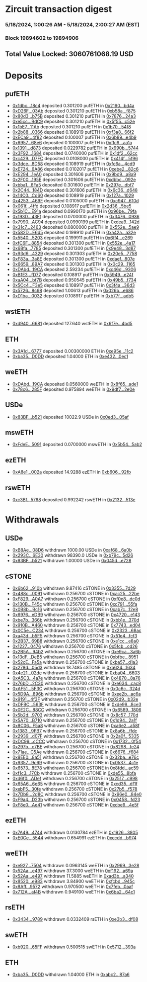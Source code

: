# Zircuit transaction digest
### 5/18/2024, 1:00:26 AM - 5/18/2024, 2:00:27 AM (EST)
### Block 19894602 to 19894906

## Total Value Locked: 3060761068.19 USD

# Deposits
## pufETH
- [0x1dbc...18c4](https://etherscan.io/address/0x1dbc1A82fFF49C015c77bDF2f4d15071dA6b18c4) deposited 0.301200 pufETH in [0x2190...bd4a](https://etherscan.io/tx/0x1dbc1A82fFF49C015c77bDF2f4d15071dA6b18c4)
- [0xD26F...03Ab](https://etherscan.io/address/0xD26F7CF215b3fe77433Ce3c22eaEdBabbEfC03Ab) deposited 0.301210 pufETH in [0xb58a...f875](https://etherscan.io/tx/0xD26F7CF215b3fe77433Ce3c22eaEdBabbEfC03Ab)
- [0x80d3...b75B](https://etherscan.io/address/0x80d329D899C69Ccd280aD61831659dbBD68fb75B) deposited 0.301210 pufETH in [0x7876...24a3](https://etherscan.io/tx/0x80d329D899C69Ccd280aD61831659dbBD68fb75B)
- [0xe5cc...BdC9](https://etherscan.io/address/0xe5ccEE77CF416e3d4cfD77b6aB0f21693a13BdC9) deposited 0.301210 pufETH in [0x5f55...c52e](https://etherscan.io/tx/0xe5ccEE77CF416e3d4cfD77b6aB0f21693a13BdC9)
- [0x1bE7...11Ab](https://etherscan.io/address/0x1bE731f485eA088200F8D2e4F076e54E990311Ab) deposited 0.301210 pufETH in [0x1b70...54f8](https://etherscan.io/tx/0x1bE731f485eA088200F8D2e4F076e54E990311Ab)
- [0x2b88...0366](https://etherscan.io/address/0x2b8839271846e4A2a00B7e2231362AF999a90366) deposited 0.108919 pufETH in [0xf3a8...66f2](https://etherscan.io/tx/0x2b8839271846e4A2a00B7e2231362AF999a90366)
- [0xECa9...4f82](https://etherscan.io/address/0xECa93318c793b9b599cbD10d86D91Ab764054f82) deposited 0.100007 pufETH in [0x6b89...e4b9](https://etherscan.io/tx/0xECa93318c793b9b599cbD10d86D91Ab764054f82)
- [0x6957...68e6](https://etherscan.io/address/0x6957FA150a9a6D0917F4B02B9660ae9a02b168e6) deposited 0.100007 pufETH in [0xffc9...aa1a](https://etherscan.io/tx/0x6957FA150a9a6D0917F4B02B9660ae9a02b168e6)
- [0x1391...d873](https://etherscan.io/address/0x1391F2F874C3b9EBDE9bF5bB50fB19Bf9870d873) deposited 0.0229782 pufETH in [0x990b...5744](https://etherscan.io/tx/0x1391F2F874C3b9EBDE9bF5bB50fB19Bf9870d873)
- [0x3F92...1684](https://etherscan.io/address/0x3F92d1614E7CfF16a0B72b67Ad8841b781431684) deposited 0.0740000 pufETH in [0x1df2...62cc](https://etherscan.io/tx/0x3F92d1614E7CfF16a0B72b67Ad8841b781431684)
- [0xc429...D7FC](https://etherscan.io/address/0xc429C0482c0E947321889a7a944D4ad06eacD7FC) deposited 0.0108000 pufETH in [0x414f...5f96](https://etherscan.io/tx/0xc429C0482c0E947321889a7a944D4ad06eacD7FC)
- [0x3dce...8D58](https://etherscan.io/address/0x3dceE88e06E96387fbb6e6dDeEeb71f8A36E8D58) deposited 0.108919 pufETH in [0xfc6a...4cd9](https://etherscan.io/tx/0x3dceE88e06E96387fbb6e6dDeEeb71f8A36E8D58)
- [0xE724...6A86](https://etherscan.io/address/0xE7241F9B1F32b37BD552dbC8214C1CD60C516A86) deposited 0.0102017 pufETH in [0xebe2...82c6](https://etherscan.io/tx/0xE7241F9B1F32b37BD552dbC8214C1CD60C516A86)
- [0xE294...1eA0](https://etherscan.io/address/0xE294bF648dC811b0139244C0cDa7187365DC1eA0) deposited 0.301606 pufETH in [0x9bd9...a8a9](https://etherscan.io/tx/0xE294bF648dC811b0139244C0cDa7187365DC1eA0)
- [0x2F00...195E](https://etherscan.io/address/0x2F00f9EACBF6e0bA278a1239ec98B00b9c46195E) deposited 0.301606 pufETH in [0xdbbc...092e](https://etherscan.io/tx/0x2F00f9EACBF6e0bA278a1239ec98B00b9c46195E)
- [0xbba1...6Fa5](https://etherscan.io/address/0xbba1B1892d3654887B6CED818218B9Aa446e6Fa5) deposited 0.301600 pufETH in [0x297e...dbf7](https://etherscan.io/tx/0xbba1B1892d3654887B6CED818218B9Aa446e6Fa5)
- [0x2C44...184D](https://etherscan.io/address/0x2C443310FAA7D98c95d3D44e7E43965ef74E184D) deposited 0.301606 pufETH in [0x6c36...d648](https://etherscan.io/tx/0x2C443310FAA7D98c95d3D44e7E43965ef74E184D)
- [0x14C0...Cd60](https://etherscan.io/address/0x14C052E925641a0493D5A4b21F587b04b040Cd60) deposited 0.108919 pufETH in [0x127a...1029](https://etherscan.io/tx/0x14C052E925641a0493D5A4b21F587b04b040Cd60)
- [0x4253...469F](https://etherscan.io/address/0x425388E881C053f40cb5937a262E68F7578f469F) deposited 0.0105000 pufETH in [0xc947...610d](https://etherscan.io/tx/0x425388E881C053f40cb5937a262E68F7578f469F)
- [0x061f...4ffd](https://etherscan.io/address/0x061feE4671e43f2BDE03bB8A5267a91cA1834ffd) deposited 0.108917 pufETH in [0x2d36...5be5](https://etherscan.io/tx/0x061feE4671e43f2BDE03bB8A5267a91cA1834ffd)
- [0x5b1C...E91a](https://etherscan.io/address/0x5b1CF6C0424a87E3b43eA811F7E6FE9cACC3E91a) deposited 0.0990170 pufETH in [0x96be...79fa](https://etherscan.io/tx/0x5b1CF6C0424a87E3b43eA811F7E6FE9cACC3E91a)
- [0x193D...43Ff](https://etherscan.io/address/0x193DC5A43F164eC45157791163f5e209683043Ff) deposited 0.0700000 pufETH in [0x3476...0936](https://etherscan.io/tx/0x193DC5A43F164eC45157791163f5e209683043Ff)
- [0x7990...AC94](https://etherscan.io/address/0x7990e82e6B57bD06B451013A93c04Aea2701AC94) deposited 0.0990199 pufETH in [0xdea9...142d](https://etherscan.io/tx/0x7990e82e6B57bD06B451013A93c04Aea2701AC94)
- [0x31c7...2463](https://etherscan.io/address/0x31c7bCa34D91313Bf83d6785D2Bd48251b122463) deposited 0.0800000 pufETH in [0x552e...5ae9](https://etherscan.io/tx/0x31c7bCa34D91313Bf83d6785D2Bd48251b122463)
- [0x582D...E6d5](https://etherscan.io/address/0x582Dd21a86FACff8ABde485D231E8848Fe0DE6d5) deposited 0.199910 pufETH in [0xa42a...a32e](https://etherscan.io/tx/0x582Dd21a86FACff8ABde485D231E8848Fe0DE6d5)
- [0x5540...5203](https://etherscan.io/address/0x554091FF52E71d72Ea8346d398191fdaa4225203) deposited 0.199911 pufETH in [0x6ff4...e269](https://etherscan.io/tx/0x554091FF52E71d72Ea8346d398191fdaa4225203)
- [0xfC6F...8854](https://etherscan.io/address/0xfC6F19d03c018Fab2e710a32d41E170A24568854) deposited 0.301300 pufETH in [0x552e...4a17](https://etherscan.io/tx/0xfC6F19d03c018Fab2e710a32d41E170A24568854)
- [0x6Bfa...7785](https://etherscan.io/address/0x6BfabC690f93e97FcC0911Ce92392bFfDeac7785) deposited 0.301300 pufETH in [0x9e48...3d87](https://etherscan.io/tx/0x6BfabC690f93e97FcC0911Ce92392bFfDeac7785)
- [0x93d6...4329](https://etherscan.io/address/0x93d6D6c60f403439baAc8f578ea86800401E4329) deposited 0.301303 pufETH in [0x20e5...7758](https://etherscan.io/tx/0x93d6D6c60f403439baAc8f578ea86800401E4329)
- [0xF83a...3a8E](https://etherscan.io/address/0xF83a0Aa6B5d3B8e0dF67F0aB8f1C01f5CfA03a8E) deposited 0.301300 pufETH in [0xdaef...807e](https://etherscan.io/tx/0xF83a0Aa6B5d3B8e0dF67F0aB8f1C01f5CfA03a8E)
- [0x6659...89A7](https://etherscan.io/address/0x6659622333c4764F26a16e0694609DFdA47D89A7) deposited 0.301303 pufETH in [0x0c29...1165](https://etherscan.io/tx/0x6659622333c4764F26a16e0694609DFdA47D89A7)
- [0xDAbd...19CA](https://etherscan.io/address/0xDAbdf9708935d7b85C9b4AF5aAF3Ad859f0E19CA) deposited 2.59234 pufETH in [0xc46d...9306](https://etherscan.io/tx/0xDAbdf9708935d7b85C9b4AF5aAF3Ad859f0E19CA)
- [0xB1E3...fD77](https://etherscan.io/address/0xB1E37dA69a6c252f0BcF4b52794a3939F387fD77) deposited 0.108917 pufETH in [0x5949...e24f](https://etherscan.io/tx/0xB1E37dA69a6c252f0BcF4b52794a3939F387fD77)
- [0xaA04...bf7B](https://etherscan.io/address/0xaA04121D2b943bbb3704789f0cfe2C2699e2bf7B) deposited 0.950545 pufETH in [0x49b5...f734](https://etherscan.io/tx/0xaA04121D2b943bbb3704789f0cfe2C2699e2bf7B)
- [0x5Cc4...F3e5](https://etherscan.io/address/0x5Cc4df85189DB96ed641383397096a51Afc3F3e5) deposited 0.108917 pufETH in [0x3f4a...36d3](https://etherscan.io/tx/0x5Cc4df85189DB96ed641383397096a51Afc3F3e5)
- [0x5726...8c98](https://etherscan.io/address/0x572682F9BA110D46Ad38482D194e24CeaC808c98) deposited 1.00613 pufETH in [0x026b...e686](https://etherscan.io/tx/0x572682F9BA110D46Ad38482D194e24CeaC808c98)
- [0xD1ba...0032](https://etherscan.io/address/0xD1ba3315EDffFF5aB60A8448dd3Bfd5aD0750032) deposited 0.108917 pufETH in [0xb77f...adb5](https://etherscan.io/tx/0xD1ba3315EDffFF5aB60A8448dd3Bfd5aD0750032)
## wstETH
- [0xd940...6681](https://etherscan.io/address/0xd940072500f52A6A6f372De8Eb84617aF4A26681) deposited 127.640 wstETH in [0x6f7e...4bd5](https://etherscan.io/tx/0xd940072500f52A6A6f372De8Eb84617aF4A26681)
## ETH
- [0x3A1d...6777](https://etherscan.io/address/0x3A1d397014FC07ccAAeC7016f543973FabCD6777) deposited 0.00300000 ETH in [0xe95e...11c2](https://etherscan.io/tx/0x3A1d397014FC07ccAAeC7016f543973FabCD6777)
- [0xba35...D0DD](https://etherscan.io/address/0xba35dA45b97F039E9066dD575050492ef88BD0DD) deposited 1.04000 ETH in [0xe432...0ec1](https://etherscan.io/tx/0xba35dA45b97F039E9066dD575050492ef88BD0DD)
## weETH
- [0xDAbd...19CA](https://etherscan.io/address/0xDAbdf9708935d7b85C9b4AF5aAF3Ad859f0E19CA) deposited 0.0560000 weETH in [0x8f65...ade1](https://etherscan.io/tx/0xDAbdf9708935d7b85C9b4AF5aAF3Ad859f0E19CA)
- [0x78c6...285F](https://etherscan.io/address/0x78c69Fc90a1469C919c8641eb766e60E63E3285F) deposited 0.975894 weETH in [0x9df7...2e0e](https://etherscan.io/tx/0x78c69Fc90a1469C919c8641eb766e60E63E3285F)
## USDe
- [0x83BF...b521](https://etherscan.io/address/0x83BFa8a35Ba2e6824cC927FaeBfF55B86E88b521) deposited 10022.9 USDe in [0x0ed3...05af](https://etherscan.io/tx/0x83BFa8a35Ba2e6824cC927FaeBfF55B86E88b521)
## mswETH
- [0xFdeE...5091](https://etherscan.io/address/0xFdeE69f92653523418963E9D22F2AAe0D01E5091) deposited 0.0700000 mswETH in [0x5b54...5ab2](https://etherscan.io/tx/0xFdeE69f92653523418963E9D22F2AAe0D01E5091)
## ezETH
- [0xA8e1...002a](https://etherscan.io/address/0xA8e1E7b094A5A70aa622b826AC266868CEca002a) deposited 14.9288 ezETH in [0xb606...92fb](https://etherscan.io/tx/0xA8e1E7b094A5A70aa622b826AC266868CEca002a)
## rswETH
- [0xc3Bf...5768](https://etherscan.io/address/0xc3Bf04aA60e46f37C834C94c84eA61293eFE5768) deposited 0.992242 rswETH in [0x2132...513e](https://etherscan.io/tx/0xc3Bf04aA60e46f37C834C94c84eA61293eFE5768)
# Withdrawals
## USDe
- [0xB8Ae...08D6](https://etherscan.io/address/0xB8Ae3363Ce4Da7f2C96F8d390D95A51C593B08D6) withdrawn 1000.00 USDe in [0xaf68...6a0b](https://etherscan.io/tx/0xB8Ae3363Ce4Da7f2C96F8d390D95A51C593B08D6)
- [0x293C...6E30](https://etherscan.io/address/0x293C6937D8D82e05B01335F7B33FBA0c8e256E30) withdrawn 98390.0 USDe in [0xb79c...5d26](https://etherscan.io/tx/0x293C6937D8D82e05B01335F7B33FBA0c8e256E30)
- [0x83BF...b521](https://etherscan.io/address/0x83BFa8a35Ba2e6824cC927FaeBfF55B86E88b521) withdrawn 1.00000 USDe in [0x045d...e728](https://etherscan.io/tx/0x83BFa8a35Ba2e6824cC927FaeBfF55B86E88b521)
## cSTONE
- [0x6b62...910b](https://etherscan.io/address/0x6b62909aD3F315833a5e5062b670034A3016910b) withdrawn 9.87416 cSTONE in [0x3355...7d29](https://etherscan.io/tx/0x6b62909aD3F315833a5e5062b670034A3016910b)
- [0x488c...0091](https://etherscan.io/address/0x488cF51fbe1e4376606D8E9fA6440778DF930091) withdrawn 0.256700 cSTONE in [0xac25...22be](https://etherscan.io/tx/0x488cF51fbe1e4376606D8E9fA6440778DF930091)
- [0xF829...A0A7](https://etherscan.io/address/0xF829f0F7A86f3E30174936357B341a488467A0A7) withdrawn 0.256700 cSTONE in [0xf0e8...dc0d](https://etherscan.io/tx/0xF829f0F7A86f3E30174936357B341a488467A0A7)
- [0x130B...F45c](https://etherscan.io/address/0x130BA1CDA862a462aaeB0E9c0eE1054D046eF45c) withdrawn 0.256700 cSTONE in [0xc791...55fa](https://etherscan.io/tx/0x130BA1CDA862a462aaeB0E9c0eE1054D046eF45c)
- [0x0B8b...Bc16](https://etherscan.io/address/0x0B8b1226Df877FB4846837af9B477b482439Bc16) withdrawn 0.256700 cSTONE in [0xab7c...12e8](https://etherscan.io/tx/0x0B8b1226Df877FB4846837af9B477b482439Bc16)
- [0x6976...eDB9](https://etherscan.io/address/0x69760EC97E90385F2a7c9def8670AF715539eDB9) withdrawn 0.256700 cSTONE in [0x4720...e143](https://etherscan.io/tx/0x69760EC97E90385F2a7c9def8670AF715539eDB9)
- [0xbe7b...366b](https://etherscan.io/address/0xbe7b1124808d1228B28354cd0595B12400b3366b) withdrawn 0.256700 cSTONE in [0xbb1e...370d](https://etherscan.io/tx/0xbe7b1124808d1228B28354cd0595B12400b3366b)
- [0x910B...A460](https://etherscan.io/address/0x910B9e27405D6eA2cF6c26031BF7630bd7C8A460) withdrawn 0.256700 cSTONE in [0x7743...ed04](https://etherscan.io/tx/0x910B9e27405D6eA2cF6c26031BF7630bd7C8A460)
- [0x0C5e...C234](https://etherscan.io/address/0x0C5eBb56083BB14d0cd21EA3723775aAeB0eC234) withdrawn 0.256700 cSTONE in [0x2323...68ac](https://etherscan.io/tx/0x0C5eBb56083BB14d0cd21EA3723775aAeB0eC234)
- [0xa43d...b5F5](https://etherscan.io/address/0xa43dC37F000c9AD607bdD1cF5e739Ca96AF1b5F5) withdrawn 0.256700 cSTONE in [0x51e4...fcf3](https://etherscan.io/tx/0xa43dC37F000c9AD607bdD1cF5e739Ca96AF1b5F5)
- [0x2B37...69B8](https://etherscan.io/address/0x2B373b2eb782DbFC2Fbc27df027b50fBAFfF69B8) withdrawn 0.256700 cSTONE in [0xe1cc...e8a0](https://etherscan.io/tx/0x2B373b2eb782DbFC2Fbc27df027b50fBAFfF69B8)
- [0x1227...0476](https://etherscan.io/address/0x1227fAFfA489f8F097AB7e9e613E1824030E0476) withdrawn 0.256700 cSTONE in [0x5fcb...cd26](https://etherscan.io/tx/0x1227fAFfA489f8F097AB7e9e613E1824030E0476)
- [0x2B5A...94b2](https://etherscan.io/address/0x2B5A7DBB9E03b8B2eB54B535e0a395Eec6bD94b2) withdrawn 0.256700 cSTONE in [0xe9ca...3a6b](https://etherscan.io/tx/0x2B5A7DBB9E03b8B2eB54B535e0a395Eec6bD94b2)
- [0x13dF...DeB5](https://etherscan.io/address/0x13dF1dF7F733305Afe07BFcf2042CAD95728DeB5) withdrawn 0.256700 cSTONE in [0xbfbe...8951](https://etherscan.io/tx/0x13dF1dF7F733305Afe07BFcf2042CAD95728DeB5)
- [0x52cE...Fa5a](https://etherscan.io/address/0x52cE35Ab96967388582aE639635Cd3a2bE72Fa5a) withdrawn 0.256700 cSTONE in [0xba57...d1a3](https://etherscan.io/tx/0x52cE35Ab96967388582aE639635Cd3a2bE72Fa5a)
- [0x278d...05d3](https://etherscan.io/address/0x278d9Db7032fFE25C5fCEc6fb517F4E2041805d3) withdrawn 18.7485 cSTONE in [0xa624...1634](https://etherscan.io/tx/0x278d9Db7032fFE25C5fCEc6fb517F4E2041805d3)
- [0x4e21...02de](https://etherscan.io/address/0x4e213C8B732d6EE405772798357ddE2633Dc02de) withdrawn 0.256700 cSTONE in [0xba04...6603](https://etherscan.io/tx/0x4e213C8B732d6EE405772798357ddE2633Dc02de)
- [0xA5C3...4a7e](https://etherscan.io/address/0xA5C3430cB3238f9Ed9C161322E80593686eC4a7e) withdrawn 0.256700 cSTONE in [0x4870...8a76](https://etherscan.io/tx/0xA5C3430cB3238f9Ed9C161322E80593686eC4a7e)
- [0x76bD...2C30](https://etherscan.io/address/0x76bDbA3301082cA7D2Bd9F52dFea45af78832C30) withdrawn 0.256700 cSTONE in [0xe634...cac8](https://etherscan.io/tx/0x76bDbA3301082cA7D2Bd9F52dFea45af78832C30)
- [0xAF51...5F3C](https://etherscan.io/address/0xAF51B3d2715C1D4Cb26E33D406dF04a884d05F3C) withdrawn 0.256700 cSTONE in [0x0c6c...324d](https://etherscan.io/tx/0xAF51B3d2715C1D4Cb26E33D406dF04a884d05F3C)
- [0x5D9A...896b](https://etherscan.io/address/0x5D9AeEe4Af9E8C05D16562Fe55e640D24E3D896b) withdrawn 0.256700 cSTONE in [0xee2b...ac6a](https://etherscan.io/tx/0x5D9AeEe4Af9E8C05D16562Fe55e640D24E3D896b)
- [0x9191...4f3F](https://etherscan.io/address/0x919119d4c3b771Ac98e1F09D0Cb30474EF344f3F) withdrawn 0.256700 cSTONE in [0x02d9...b32e](https://etherscan.io/tx/0x919119d4c3b771Ac98e1F09D0Cb30474EF344f3F)
- [0xDFBC...563F](https://etherscan.io/address/0xDFBC61B56d6f7c0a0FdA3Be0e892D6dD648f563F) withdrawn 0.256700 cSTONE in [0xde99...8ce3](https://etherscan.io/tx/0xDFBC61B56d6f7c0a0FdA3Be0e892D6dD648f563F)
- [0x0E2C...88CC](https://etherscan.io/address/0x0E2CE1BeA0F7f25C80E3e660AFB32a97b2C188CC) withdrawn 0.256700 cSTONE in [0x6589...1806](https://etherscan.io/tx/0x0E2CE1BeA0F7f25C80E3e660AFB32a97b2C188CC)
- [0x5b2d...9703](https://etherscan.io/address/0x5b2d6292DD92a539A8AFd7e60b7d9695900c9703) withdrawn 0.256700 cSTONE in [0x8c57...170d](https://etherscan.io/tx/0x5b2d6292DD92a539A8AFd7e60b7d9695900c9703)
- [0x5A70...B710](https://etherscan.io/address/0x5A70e46a3dEB74474Ce7CF47402B70e4d839B710) withdrawn 0.256700 cSTONE in [0x1d94...2a1f](https://etherscan.io/tx/0x5A70e46a3dEB74474Ce7CF47402B70e4d839B710)
- [0x8C06...F5a8](https://etherscan.io/address/0x8C066bfa3A4D956DE445dca6826D778d4f04F5a8) withdrawn 0.256700 cSTONE in [0xa6e2...a58f](https://etherscan.io/tx/0x8C066bfa3A4D956DE445dca6826D778d4f04F5a8)
- [0x1383...9FB7](https://etherscan.io/address/0x13837E5e3F9c11B85A3Fc80cDF38C5028D829FB7) withdrawn 0.256700 cSTONE in [0x8a6b...ffdc](https://etherscan.io/tx/0x13837E5e3F9c11B85A3Fc80cDF38C5028D829FB7)
- [0x2939...d07F](https://etherscan.io/address/0x2939756347B31794f74C15EDC0219DA1A0eBd07F) withdrawn 0.256700 cSTONE in [0x2a0f...5335](https://etherscan.io/tx/0x2939756347B31794f74C15EDC0219DA1A0eBd07F)
- [0xDC99...cCCC](https://etherscan.io/address/0xDC997808A5F4f6735656d409De2bc6240b02cCCC) withdrawn 0.256700 cSTONE in [0x1732...0f54](https://etherscan.io/tx/0xDC997808A5F4f6735656d409De2bc6240b02cCCC)
- [0x297b...c7BE](https://etherscan.io/address/0x297b5Aa5e7DE702AFC6C54d9Cf0C6f1adA97c7BE) withdrawn 0.256700 cSTONE in [0x8298...fe24](https://etherscan.io/tx/0x297b5Aa5e7DE702AFC6C54d9Cf0C6f1adA97c7BE)
- [0x71ae...C5Ae](https://etherscan.io/address/0x71ae5CD55760C1e17c62d558c829bcc44DE2C5Ae) withdrawn 0.256700 cSTONE in [0x6676...f684](https://etherscan.io/tx/0x71ae5CD55760C1e17c62d558c829bcc44DE2C5Ae)
- [0x8EE0...8a51](https://etherscan.io/address/0x8EE0aC067825F975cAC5d95922bd83b6d4588a51) withdrawn 0.256700 cSTONE in [0x32ba...e76c](https://etherscan.io/tx/0x8EE0aC067825F975cAC5d95922bd83b6d4588a51)
- [0x9357...9c69](https://etherscan.io/address/0x93570305c98f2937482cfA344F634bf494E19c69) withdrawn 0.256700 cSTONE in [0x0537...4c1e](https://etherscan.io/tx/0x93570305c98f2937482cfA344F634bf494E19c69)
- [0x6573...8E78](https://etherscan.io/address/0x6573c87309d8Cf055F88ceA537FfF63Be21f8E78) withdrawn 0.256700 cSTONE in [0x8fdd...ac59](https://etherscan.io/tx/0x6573c87309d8Cf055F88ceA537FfF63Be21f8E78)
- [0xf1c3...17Cb](https://etherscan.io/address/0xf1c3b629287f402f38d74D4C3E0aEAF2ef8817Cb) withdrawn 0.256700 cSTONE in [0xde55...8bfa](https://etherscan.io/tx/0xf1c3b629287f402f38d74D4C3E0aEAF2ef8817Cb)
- [0xd6f0...ADef](https://etherscan.io/address/0xd6f0F28296F2746b3214463d18b5E2EEF6b3ADef) withdrawn 0.256700 cSTONE in [0x2517...c998](https://etherscan.io/tx/0xd6f0F28296F2746b3214463d18b5E2EEF6b3ADef)
- [0x65A6...6e65](https://etherscan.io/address/0x65A606032872009A01B6C80166De9c76670A6e65) withdrawn 0.256700 cSTONE in [0xcd35...df1f](https://etherscan.io/tx/0x65A606032872009A01B6C80166De9c76670A6e65)
- [0xebF5...30fe](https://etherscan.io/address/0xebF5ff74BE2b50924EA4dA1669B6a1a4A73C30fe) withdrawn 0.256700 cSTONE in [0x27b5...f578](https://etherscan.io/tx/0xebF5ff74BE2b50924EA4dA1669B6a1a4A73C30fe)
- [0x7Db8...2d8C](https://etherscan.io/address/0x7Db87cD6f36bD1B585030549304f390BB4162d8C) withdrawn 0.256700 cSTONE in [0x96e0...84e0](https://etherscan.io/tx/0x7Db87cD6f36bD1B585030549304f390BB4162d8C)
- [0xF9a4...D23b](https://etherscan.io/address/0xF9a43f1B6cF247a23F491A41Dc96f0e51aC0D23b) withdrawn 0.256700 cSTONE in [0x0458...fd23](https://etherscan.io/tx/0xF9a43f1B6cF247a23F491A41Dc96f0e51aC0D23b)
- [0xF8e0...Ae41](https://etherscan.io/address/0xF8e053b5D6d71BD177Fe9b455f38F1f0B514Ae41) withdrawn 0.256700 cSTONE in [0xcbe9...4e5f](https://etherscan.io/tx/0xF8e053b5D6d71BD177Fe9b455f38F1f0B514Ae41)
## ezETH
- [0x7A49...4744](https://etherscan.io/address/0x7A493Be5c2ce014cD049Bf178a1ac0Db1B434744) withdrawn 0.0130784 ezETH in [0x1926...3805](https://etherscan.io/tx/0x7A493Be5c2ce014cD049Bf178a1ac0Db1B434744)
- [0xE0Ce...5544](https://etherscan.io/address/0xE0Ce522B04216F3b4fDB5878A38058cC3c3c5544) withdrawn 0.654991 ezETH in [0xecdd...b974](https://etherscan.io/tx/0xE0Ce522B04216F3b4fDB5878A38058cC3c3c5544)
## weETH
- [0xe927...7504](https://etherscan.io/address/0xe927cbd02b371BE0546360AD44db1ce0630b7504) withdrawn 0.0963145 weETH in [0x2969...3e28](https://etherscan.io/tx/0xe927cbd02b371BE0546360AD44db1ce0630b7504)
- [0x52Aa...e497](https://etherscan.io/address/0x52Aa899454998Be5b000Ad077a46Bbe360F4e497) withdrawn 37.3000 weETH in [0xf192...a69a](https://etherscan.io/tx/0x52Aa899454998Be5b000Ad077a46Bbe360F4e497)
- [0x52Aa...e497](https://etherscan.io/address/0x52Aa899454998Be5b000Ad077a46Bbe360F4e497) withdrawn 11.5885 weETH in [0xad3b...a340](https://etherscan.io/tx/0x52Aa899454998Be5b000Ad077a46Bbe360F4e497)
- [0x8520...e983](https://etherscan.io/address/0x8520Feed7CdC4905b7B5C3986b19642A456ce983) withdrawn 3.84900 weETH in [0xfcbd...945c](https://etherscan.io/tx/0x8520Feed7CdC4905b7B5C3986b19642A456ce983)
- [0x8Aff...9572](https://etherscan.io/address/0x8Aff9B6E0D2EedDc8f5B7783384Ae6126a899572) withdrawn 0.970500 weETH in [0x7feb...0aaf](https://etherscan.io/tx/0x8Aff9B6E0D2EedDc8f5B7783384Ae6126a899572)
- [0x712A...af4B](https://etherscan.io/address/0x712A448C3C449d32EE0E61010AFa1295643baf4B) withdrawn 0.949100 weETH in [0x6ba2...64c1](https://etherscan.io/tx/0x712A448C3C449d32EE0E61010AFa1295643baf4B)
## rsETH
- [0x3434...9789](https://etherscan.io/address/0x34349c5569e7B846c3558961552D2202760A9789) withdrawn 0.0332409 rsETH in [0xe3b3...df08](https://etherscan.io/tx/0x34349c5569e7B846c3558961552D2202760A9789)
## swETH
- [0xb920...65FF](https://etherscan.io/address/0xb9209A7ECa9c6390d26502D28F8434517f7765FF) withdrawn 0.500515 swETH in [0x5712...393a](https://etherscan.io/tx/0xb9209A7ECa9c6390d26502D28F8434517f7765FF)
## ETH
- [0xba35...D0DD](https://etherscan.io/address/0xba35dA45b97F039E9066dD575050492ef88BD0DD) withdrawn 1.04000 ETH in [0xabc2...87a6](https://etherscan.io/tx/0xba35dA45b97F039E9066dD575050492ef88BD0DD)
